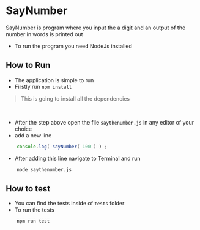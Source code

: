 # SayNumber
SayNumber is program where you input the a digit and an output of the number in words is printed out 
* To run the program you need NodeJs installed 


## How to Run

* The application is simple to run
* Firstly run ``` npm install ```
> This is going to install all the dependencies

<br>

* After the step above open the file ```saythenumber.js``` in any editor of your choice
* add a new line 
```javascript
    console.log( sayNumber( 100 ) ) ;
```
* After adding this line navigate to Terminal and run 
```bash
    node saythenumber.js
```

## How to test
* You can find the tests inside of ```tests``` folder
* To run the tests
```bash
    npm run test
```
